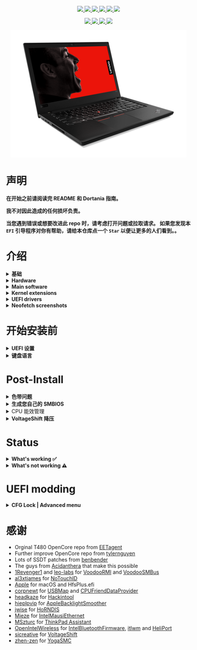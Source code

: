 <p align="center">
<a href="https://www.apple.com/macos/monterey/">
  <img src="https://img.shields.io/badge/macOS-Monterey_v12.2-red.svg"/> </a>
<a href="https://pcsupport.lenovo.com/us/en/products/laptops-and-netbooks/thinkpad-t-series-laptops/thinkpad-t480-type-20l5-20l6/downloads/ds502355">
  <img src="https://img.shields.io/badge/BIOS-1.42-blue"/> </a>
<a href="https://github.com/acidanthera/OpenCorePkg">
  <img src="https://img.shields.io/badge/OpenCore-0.7.8-12AED6"/> </a>
<a href="https://github.com/isherlockliu/Thinkpad-T480-Hackintosh/issues"> 
  <img src="https://img.shields.io/github/issues/isherlockliu/Thinkpad-T480-Hackintosh"/> </a>
<a href="https://github.com/isherlockliu/Thinkpad-T480-Hackintosh/commits/master"> 
  <img src="https://img.shields.io/github/last-commit/isherlockliu/Thinkpad-T480-Hackintosh"/> </a>
<a href="https://github.com/isherlockliu/Thinkpad-T480-Hackintosh/issues?q=is%3Aissue+label%3A%22help+wanted%22+is%3Aclosed">
  <img src="https://img.shields.io/badge/need%20help-0-blue"/> </a>
</p>


<p align="center">
<a href="https://github.com/tylernguyen/obsidian-horizon/blob/main/LICENSE">
   <img src="https://img.shields.io/badge/License-The%20Unlicense-informational.svg"> </a>
<a href="https://damnthattelevision.com/Contact">
   <img src="https://img.shields.io/badge/%40-Contact-FFF27D"> </a>
<a href="https://damnthattelevision.com/Support">
   <img src="https://img.shields.io/badge/%24-Support-ff69b4.svg"> </a>
<a href="">
   <img src="https://img.shields.io/badge/Contributions-Welcome-orange.svg"> </a>
</p>


<p align="center">
<a href="https://github.com/isherlockliu/Thinkpad-T480-Hackintosh/">
  <img src="./Other/README Resources/T480.png" alt="Thinkpad T480" width="480"> </a>
</p>


# 声明

**在开始之前请阅读完 README 和 Dortania 指南。**

**我不对因此造成的任何损坏负责。**

**当您遇到错误或想要改进此 repo 时，请考虑打开问题或拉取请求。 如果您发现本 `EFI` 引导程序对你有帮助，请给本仓库点一个 `Star` 以便让更多的人们看到。。**



# 介绍

<details>
<summary><strong>基础</strong></summary>


- 如果您是刚刚接触 Opencore，请按照 [Dortania](https://dortania.github.io/getting-started/) 的文档学习
- [CorpNewt](https://github.com/corpnewt) 和 [headkaze](https://github.com/headkaze/Hackintool) 提供的的一些有用的工具

</details> 

<details>
<summary><strong>Hardware</strong></summary>
<br>

| Category  | Component              | Note                                     |
| --------- | ---------------------- | ---------------------------------------- |
| CPU       | Intel Core i7-8550U    | 20L5A01RHH                               |
| GPU       | Intel UHD 620          | 屏蔽 MX150                               |
| 固态硬盘  | LITEON T11 Plus 512    |                                          |
| 内存      | 16GB DDR4 2400Mhz      |                                          |
| Battery   | Dual battery           |                                          |
| 摄像头    | 720p 摄像头            |                                          |
| Wifi & BT | Intel Wireless-AC 8265 | 可以使用 AirportItlwm 体验到原生的 Wi-Fi |
| 输入设备  | PS2 键盘 & 新思触控板  |                                          |
| 输出      | LG 2k 2560*1440        |                                          |

</details>

<details>
<summary><strong>Main software</strong></summary>
<br>

| Component      | Version        |
| -------------- | -------------- |
| macOS Monterey | 12.2.1 (21D62) |
| OpenCore       | 0.7.8          |

</details>

<details>
<summary><strong>Kernel extensions</strong></summary>
<br>

| Kext                   | Version  |
| :--------------------- | -------- |
| AirportItlwm           | 2.1.0    |
| AppleALC               | 1.6.9    |
| CPUFriend              | 1.2.4    |
| CPUFriendDataProvider  | i7-8550U |
| IntelBluetoothFirmware | 2.1.0    |
| IntelMausi             | 1.0.7    |
| Lilu                   | 1.6.0    |
| NoTouchID              | 1.0.4    |
| HibernationFixup.kext  | 1.4.5    |
| VirtualSMC             | 1.2.3    |
| VoltageShift           | 1.22     |
| VoodooPS2Controller    | 2.2.7    |
| VoodooRMI              | 1.3.4    |
| VoodooSMBus            | 3.0.0    |
| WhateverGreen          | 1.5.7    |
| YogaSMC                | 1.5.1    |

</details>

<details>
<summary><strong>UEFI drivers</strong></summary>
<br>

|     Driver      | Version           |
| :-------------: | ----------------- |
|  AudioDxe.efi   | OpenCorePkg 0.7.8 |
|   HfsPlus.efi   | OcBinaryData      |
| OpenCanopy.efi  | OpenCorePkg 0.7.8 |
| OpenRuntime.efi | OpenCorePkg 0.7.8 |

</details>


<details>
    <summary><strong>Neofetch screenshots</strong></summary>
    <br>
    <p float="left">
        <img src="./Other/README Resources/Neofetch Monterey.png" alt="Neofetch Monterey" width="660">
    </p>
</details> 


# 开始安装前

<details>  
<summary><strong>UEFI 设置</strong></summary>
<br>

**Security**

- `Security Chip` **Disabled**
- `Memory Protection -> Execution Prevention` **Enabled**
- `Virtualization -> Intel Virtualization Technology` **Enabled**
- `Virtualization -> Intel VT-d Feature` **Enabled**
- `Anti-Theft -> Computrace -> Current Setting` **Disabled**
- `Secure Boot -> Secure Boot` **Disabled**
- `Intel SGX -> Intel SGX Control` **Disabled**
- `Device Guard` **Disabled**

**Startup**

- `UEFI/Legacy Boot` **UEFI Only**
- `CSM Support` **No**

**Thunderbolt**

- `Thunderbolt BIOS Assist Mode` **Disabled**
- `Wake by Thunderbolt(TM) 3` **Disabled**
- `Security Level` **User Authorization**
- `Support in Pre Boot Environment -> Thunderbolt(TM) device` **Enabled**

</details>  

<details>
<summary><strong>键盘语言</strong></summary>
<br>

添加为字符串或数据 [(ProperTree)](https://github.com/corpnewt/ProperTree) 

Format is lang-COUNTRY:keyboard

- 🇺🇸 | [0] en_US - U.S --> en-US:0 --> 656e2d55 533a30

etc.

[AppleKeyboardLayouts.txt](https://github.com/acidanthera/OpenCorePkg/blob/master/Utilities/AppleKeyboardLayouts/AppleKeyboardLayouts.txt)

</details>

# Post-Install

<details>  
<summary><strong>色带问题</strong></summary>
<br>

如果您遇到一些严重的色带问题（请记住，T480 1080p 库存面板颜色精度不是很好，cca 50-60% sRGB），您唯一的解决方案是更换 GPU 属性，如下所示，或者将库存面板替换为 T490（400 nits，低功率）。

```
<key>AAPL,ig-platform-id</key>
<data>AAAWGQ==</data>
<key>device-id</key>
<data>FhkAAA==</data>
</dict>
```

不要使用这些任何额外的引导参数！ 从“其他”文件夹获取自定义的 WhatGreen 版本

您可以在 [此处](https://www.eizo.be/monitor-test/) 中通过梯度测试检查您的屏幕，或者只需查看 Launchpad 背景即可。

</details>  

<details>  
<summary><strong>生成您自己的 SMBIOS</strong></summary>
<br>

[GenSMBIOS](https://github.com/corpnewt/GenSMBIOS)

- MacBookPro15,2


</details>  

<details>  
<summary>CPU 能效管理</summary>
<br>

为您的机器生成 CPUFriendDataProvider [此处](https://github.com/fewtarius/CPUFriendFriend) 或使用其他文件夹中提供的文件，风险自负。

</details>  

<details>  
<summary><strong>VoltageShift 降压</strong></summary>
<br>

可以直接从 EFI 文件夹使用 VoltageShift，而不是禁用 SIP。 您需要使用其他文件夹中提供的特定版本。

```diff
如果要使用此功能，请在 config.plist 中启用它
```
</details>  

# Status

<details>  
<summary><strong>What's working ✅</strong></summary>

- [x] 电池百分比
- [x] 蓝牙 - Intel Wireless-AC 8265 (0x0A2B) 
- [x] 开机音效
- [x] 自定义 `OpenCanopy` 
- [x] CPU 能效管理  `如果解锁了 bios 高级菜单可自行设置`
- [x] 文件保险箱 2 `No config.plist changes needed` 
- [x] GPU UHD 620
- [x] HDMI 
- [x] iMessage, FaceTime, App Store, iTunes Store. **生成您自己的 SMBIOS**
- [x] Intel I219V 有线网
- [x] 键盘 `SSDT 重定义了键位，配合 ThinkPad Assistant 使用 `
- [x] 麦克风 `SSDT 重定义了键位，配合 ThinkPad Assistant 使用`
- [x] Realtek® ALC3287 ("ALC257")  音频
- [x] SD 读卡器  
- [x] 屏幕扩展 

- [x] 睡眠唤醒
- [x] 触控板 `1-5 根手指滑动即可。 使用更长、更大的触感来模拟力度触感。`
- [x] TrackPoint  `完美运行。 就像在 Windows 或 Linux 上一样.`
- [x] USB 端口 `已定制SSDT`
- [x] 摄像头
- [x] Wifi - Intel Wireless-AC 8265 
- [x] DRM `Widevine, validated on Firefox 82. WhateverGreen's DRM is broken on Big Sur`
- [x] 雷电设备

</details>  

<details>  

<summary><strong>What's not working ⚠️</strong></summary>

- [ ] 指纹解锁  
- [ ] 随航 `如果您想使用此功能，请购买兼容的 Broadcom 卡！`

</details>  

# UEFI modding

<details>  
<summary><strong>CFG Lock | Advanced menu</strong></summary>
<br>
<img align="right" src="./Other/README Resources/CH341a.jpg" alt="CH341a.jpg" width="210">


可以解锁高级菜单，从而在 高级菜单中禁用 CFG 锁定。 需要 SPI 编程器 CH341a，具体可以参考我写的[博客](https://segmentfault.com/a/1190000041408187) 

<br>

</details>  



# 感谢

- Orginal T480 OpenCore repo from [EETagent](https://github.com/EETagent/T480-OpenCore-Hackintosh) 
- Further improve OpenCore repo from [tylernguyen](https://github.com/tylernguyen/x1c6-hackintosh) 
- Lots of SSDT patches from [benbender](https://github.com/benbender)
- The guys from [Acidanthera](https://github.com/acidanthera) that make this possible
- [1Revenger1](https://github.com/1Revenger1) and [leo-labs](https://github.com/leo-labs) for [VoodooRMI](https://github.com/VoodooSMBus/VoodooRMI) and [VoodooSMBus](https://github.com/VoodooSMBus/VoodooSMBus)
- [al3xtjames](https://github.com/al3xtjames) for [NoTouchID](https://github.com/al3xtjames/NoTouchID)
- [Apple](http://apple.com) for macOS and HfsPlus.efi
- [corpnewt](https://github.com/corpnewt) for [USBMap](https://github.com/corpnewt/USBMap) and [CPUFriendDataProvider](https://github.com/corpnewt/CPUFriendFriend)
- [headkaze](https://github.com/headkaze) for [Hackintool](https://github.com/headkaze/Hackintool)
- [hieplpvip](https://github.com/hieplpvip) for [AppleBacklightSmoother](https://github.com/hieplpvip/AppleBacklightSmoother)
- [jwise](https://github.com/jwise) for [HoRNDIS](https://github.com/jwise/HoRNDIS)
- [Mieze](https://github.com/Mieze) for [IntelMausiEthernet](https://github.com/Mieze/IntelMausiEthernet)
- [MSzturc](https://github.com/MSzturc) for [ThinkPad Assistant](https://github.com/MSzturc/ThinkpadAssistant)
- [OpenIntelWireless](https://github.com/OpenIntelWireless/IntelBluetoothFirmware/releases) for [IntelBluetoothFirmware](https://github.com/OpenIntelWireless/IntelBluetoothFirmware), [itlwm](https://github.com/OpenIntelWireless/itlwm) and [HeliPort](hhttps://github.com/OpenIntelWireless/HeliPort)
- [sicreative](https://github.com/sicreative) for [VoltageShift](https://github.com/sicreative/VoltageShift)
- [zhen-zen](https://github.com/zhen-zen) for [YogaSMC](https://github.com/zhen-zen/YogaSMC)